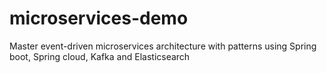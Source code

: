 # microservices-demo
Master event-driven microservices architecture with patterns using Spring boot, Spring cloud, Kafka and Elasticsearch
